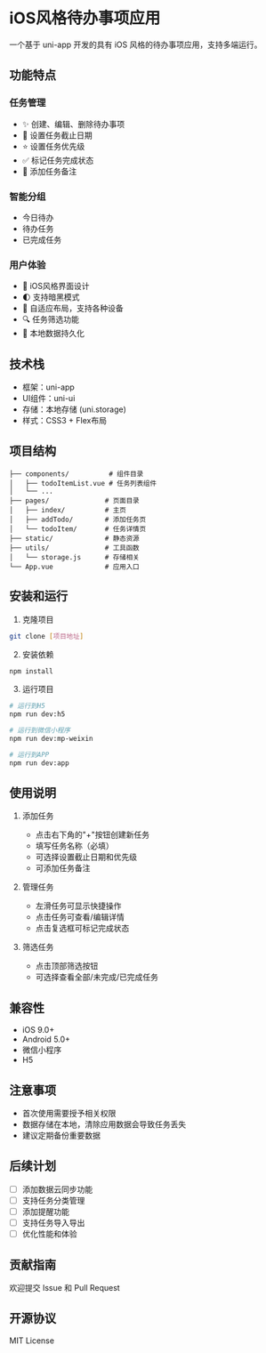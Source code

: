# iOS风格待办事项应用

一个基于 uni-app 开发的具有 iOS 风格的待办事项应用，支持多端运行。

## 功能特点

### 任务管理
- ✨ 创建、编辑、删除待办事项
- 📅 设置任务截止日期
- ⭐ 设置任务优先级
- ✅ 标记任务完成状态
- 📝 添加任务备注

### 智能分组
- 今日待办
- 待办任务
- 已完成任务

### 用户体验
- 💫 iOS风格界面设计
- 🌓 支持暗黑模式
- 📱 自适应布局，支持各种设备
- 🔍 任务筛选功能
- 💾 本地数据持久化

## 技术栈

- 框架：uni-app
- UI组件：uni-ui
- 存储：本地存储 (uni.storage)
- 样式：CSS3 + Flex布局

## 项目结构

```tree
├── components/          # 组件目录
│   ├── todoItemList.vue # 任务列表组件
│   └── ...
├── pages/              # 页面目录
│   ├── index/          # 主页
│   ├── addTodo/        # 添加任务页
│   └── todoItem/       # 任务详情页
├── static/             # 静态资源
├── utils/              # 工具函数
│   └── storage.js      # 存储相关
└── App.vue             # 应用入口
```

## 安装和运行

1. 克隆项目
```bash
git clone [项目地址]
```

2. 安装依赖
```bash
npm install
```

3. 运行项目
```bash
# 运行到H5
npm run dev:h5

# 运行到微信小程序
npm run dev:mp-weixin

# 运行到APP
npm run dev:app
```

## 使用说明

1. 添加任务
   - 点击右下角的"+"按钮创建新任务
   - 填写任务名称（必填）
   - 可选择设置截止日期和优先级
   - 可添加任务备注

2. 管理任务
   - 左滑任务可显示快捷操作
   - 点击任务可查看/编辑详情
   - 点击复选框可标记完成状态

3. 筛选任务
   - 点击顶部筛选按钮
   - 可选择查看全部/未完成/已完成任务

## 兼容性

- iOS 9.0+
- Android 5.0+
- 微信小程序
- H5

## 注意事项

- 首次使用需要授予相关权限
- 数据存储在本地，清除应用数据会导致任务丢失
- 建议定期备份重要数据

## 后续计划

- [ ] 添加数据云同步功能
- [ ] 支持任务分类管理
- [ ] 添加提醒功能
- [ ] 支持任务导入导出
- [ ] 优化性能和体验

## 贡献指南

欢迎提交 Issue 和 Pull Request

## 开源协议

MIT License

